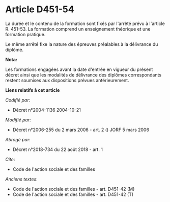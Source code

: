 # Article D451-54

La durée et le contenu de la formation sont fixés par l'arrêté prévu à l'article R. 451-53. La formation comprend un
enseignement théorique et une formation pratique.

Le même arrêté fixe la nature des épreuves préalables à la délivrance du diplôme.

**Nota:**

Les formations engagées avant la date d'entrée en vigueur du présent décret ainsi que les modalités de délivrance des
diplômes correspondants restent soumises aux dispositions prévues antérieurement.

**Liens relatifs à cet article**

_Codifié par_:

  - Décret n°2004-1136 2004-10-21

_Modifié par_:

  - Décret n°2006-255 du 2 mars 2006 - art. 2 () JORF 5 mars 2006

_Abrogé par_:

  - Décret n°2018-734 du 22 août 2018 - art. 1

_Cite_:

  - Code de l'action sociale et des familles

_Anciens textes_:

  - Code de l'action sociale et des familles - art. D451-42 (M)
  - Code de l'action sociale et des familles - art. D451-42 (T)
